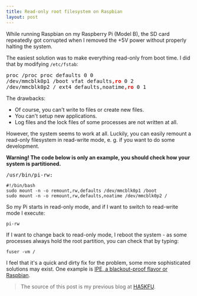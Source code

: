```yaml
---
title: Read-only root filesystem on Raspbian 
layout: post
---
```


While running Raspbian on my Raspberry Pi (Model B), the SD card repeatedly got corrupted when I removed the +5V power without properly halting the system.

The easiest solution was to make everything read-only from boot time.
I did that by modifying `/etc/fstab`:

<pre>
proc /proc proc defaults 0 0
/dev/mmcblk0p1 /boot vfat defaults<span style="color:Red;font-weight:bold;">,ro</span> 0 2
/dev/mmcblk0p2 / ext4 defaults,noatime<span style="color:Red;font-weight:bold;">,ro</span> 0 1
</pre>

The drawbacks:

* Of course, you can't write to files or create new files. 
* You can't setup new applications.
* Log files and the lock files of some processes are not written at all.

However, the system seems to work at all. Luckily, you can easily remount a read-only filesystem in read-write mode, e. g. if you want to do some development.

**Warning! The code below is only an example, you should check how your system is partitioned.**

<tt>/usr/bin/pi-rw:</tt>

	#!/bin/bash
	sudo mount -n -o remount,rw,defaults /dev/mmcblk0p1 /boot
	sudo mount -n -o remount,rw,defaults,noatime /dev/mmcblk0p2 /

So my Pi starts in read-only mode, and if I want to switch to read-write mode I execute:

	pi-rw

If I want to change back to read-only mode, I reboot the system - as some processes always hold the root partition, you can check that by typing: 

	fuser -vm /

I feel that it's a quick and dirty fix for the problem, some more sophisticated solutions may exist.
One example is [IPE, a blackout-proof flavor or Raspbian](http://nutcom.hu/?page_id=108).

> The source of this post is my previous blog at [HA5KFU](http://ha5kfu.sch.bme.hu).

